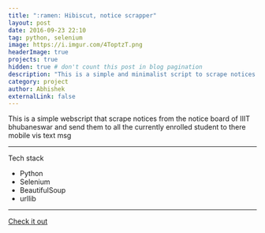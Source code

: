 ```yaml
---
title: ":ramen: Hibiscut, notice scrapper"
layout: post
date: 2016-09-23 22:10
tag: python, selenium
image: https://i.imgur.com/4ToptzT.png
headerImage: true
projects: true
hidden: true # don't count this post in blog pagination
description: "This is a simple and minimalist script to scrape notices from notice board of IIIT Bhubaneswar"
category: project
author: Abhishek
externalLink: false
---
```


This is a simple webscript that scrape notices from the notice board of IIIT bhubaneswar and send them to all the currently enrolled student to there mobile vis text msg

---
Tech stack 
- Python
- Selenium
- BeautifulSoup
- urllib

---

[Check it out](https://github.com/AbhiRepository/hibicut) 
